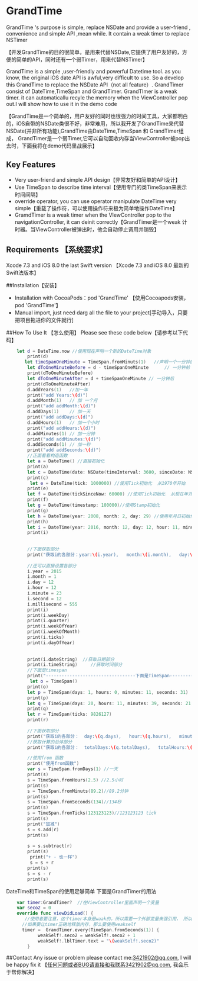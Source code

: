 # GrandTime
GrandTime 's purpose is simple,  replace NSDate and provide a user-friend , convenience and simple API ,mean while. It contain a weak timer to replace NSTimer 

【开发GrandTime的目的很简单，是用来代替NSDate,它提供了用户友好的，方便的简单的API，同时还有一个弱Timer，用来代替NSTimer】

GrandTime is a simple ,user-friendly and powerful Datetime tool. as you know, the original iOS date API is awful,very difficult to use. So a develop this GrandTime to replace the NSDate API（not all feature）. GrandTimer consist of DateTime,TimeSpan and GrandTimer. GrandTImer is a weak timer. it can automaticallu recyle the memory when the ViewController pop out.I will show how to use it in the demo code

【GrandTime是一个简单的，用户友好的同时也很强力的时间工具，大家都明白的，iOS自带的NSDate类很不好，非常难用，所以我开发了GrandTime来代替NSDate(并非所有功能),GrandTime由DateTime,TimeSpan 和 GrandTimer组成， GrandTimer是一个弱Timer,它可以自动回收内存当ViewController被pop出去时，下面我将在demo代码里战展示】

## Key Features
+ Very user-friend and simple API design【非常友好和简单的API设计】
+ Use TimeSpan to describe time interval【使用专门的类TimeSpan来表示时间间隔】
+ override operator, you can use operator manipulate DateTime very simple【重载了操作符，可以使用操作符来极为简单地操作DateTime】
+ GramdTimer is a weak timer when the VIewController pop to the navigationController, it can deinit correctly【GrandTimer是一个weak 计时器。当ViewController被弹出时，他会自动停止调用并销毁】

## Requirements 【系统要求】
Xcode 7.3 and iOS 8.0 the last Swift version 【Xcode 7.3 and iOS 8.0 最新的Swift法版本】

##Installation【安装】
+ Installation with CocoaPods：pod 'GrandTime' 【使用Cocoapods安装， pod 'GrandTime'】
+ Manual import, just need darg all the file to your project[手动导入，只要把项目拖进你的文件就行]

##How To Use It 【怎么使用】
Please see these code below【请参考以下代码】

```Swift
    let d = DateTime.now //使用现在声明一个新的DateTime对象
        print(d)
       let timeSpanOneMinute = TimeSpan.fromMinuts(1)   //声明一个一分钟的TimeSpan
        let dToOneMinuteBefore = d - timeSpanOneMinute      // 一分钟前
        print(dToOneMinuteBefore)
        let dToOneMinuteAfter = d + timeSpanOneMinute // 一分钟后
        print(dToOneMinuteAfter)
        d.addYears(1)   //加一年
        print("add Years:\(d)")
        d.addMonth(1)   // 加 一个月
        print("add addMonth:\(d)")
        d.addDays(1)    // 加一天
        print("add addDays:\(d)")
        d.addHours(1)   // 加一个小时
        print("add addHours:\(d)")
        d.addMinutes(1) // 加一分钟
        print("add addMinutes:\(d)")
        d.addSeconds(1) // 加一秒
        print("add addSeconds:\(d)")
        //正面看看构造函数
        let a = DateTime() //直接初始化
        print(a)
        let c = DateTime(date: NSDate(timeInterval: 3600, sinceDate: NSDate())) //使用NSDate初始化
        print(c)
         let e = DateTime(tick: 1000000) //使用Tick初始化  从1970年开始
        print(e)
        let f = DateTime(tickSinceNow: 60000) //使用Tick初始化  从现在年开始
        print(f)
        let g = DateTime(timestamp: 100000)//使用Stamp初始化
        print(g)
        let h = DateTime(year: 2008, month: 2, day: 29) //使用年月日初始化
        print(h)
        let i = DateTime(year: 2016, month: 12, day: 12, hour: 11, minute: 44, second: 12, millisecond: 111)!//使用年月日时分秒毫秒初始化
        print(i)
        
        
        //下面获取部分
        print("获取i的各部分：year:\(i.year),   month:\(i.month),   day:\(i.day),   hour:\(i.hour),   minute:\(i.minute),   second:\(i.second),   minute:\(i.minute),   ticks:\(i.ticks),   ")
        
        //还可以直接设置各部分
        i.year = 2015
        i.month = 1
        i.day = 12
        i.hour = 12
        i.minute = 23
        i.second = 12
        i.millisecond = 555
        print(i)
        print(i.weekDay)
        print(i.quarter)
        print(i.weekOfYear)
        print(i.weekOfMonth)
        print(i.ticks)
        print(i.dayOfYear)
        
        
        print(i.dateString)  //获取日期部分
        print(i.timeString)     //获取时间部分
        //下面是timespan
        print("----------------------------------下面是TimeSpan----------------------------------")
         let o = TimeSpan()
        print(o)
        let p = TimeSpan(days: 1, hours: 0, minutes: 11, seconds: 31)
        print(p)
        let q = TimeSpan(days: 20, hours: 11, minutes: 39, seconds: 21, milliseconds: 111)!
        print(q)
        let r = TimeSpan(ticks: 9826127)
        print(r)
        
        //下面获取部分
        print("获取i的各部分：  day:\(q.days),   hour:\(q.hours),   minute:\(q.minutes),   second:\(q.seconds),   minute:\(q.milliseconds),   ticks:\(q.ticks),   ")
        //获取计算的总体部分
        print("获取i的各部分：  totalDays:\(q.totalDays),   totalHours:\(q.totalHours),   totalMinutes:\(q.totalMinutes),   second:\(q.totalSeconds)")

        //使用from 函数
        print("使用from函数")
        var s = TimeSpan.fromDays(1) //一天
        print(s)
        s = TimeSpan.fromHours(2.5) //2.5小时
        print(s)
        s = TimeSpan.fromMinuts(89.2)//89.2分钟
        print(s)
        s = TimeSpan.fromSeconds(134)//134秒
        print(s)
        s = TimeSpan.fromTicks(123123123)//123123123 tick
        print(s)
        print("加减")
        s = s.add(r)
        print(s)
        
        s = s.subtract(r)
        print(s)
         print("+ - 也一样")
         s = s + r
        print(s)
        s = s - r
        print(s)

```
DateTime和TimeSpan的使用足够简单
下面是GrandTimer的用法
```Swift
    var timer:GrandTimer?  //在ViewController里面声明一个变量
    var seco2 = 0
    override func viewDidLoad() {
       //使用者要注意，这个timer本身是waak的，所以需要一个外部变量来强引用， 所以需要赋值给一个外部变量才行
      //如果要让timer正确地释放内存，那么要使用weakself
      timer =  GrandTimer.every(TimeSpan.fromSeconds(1)) {
            weakSelf!.seco2 = weakSelf!.seco2 + 1
            weakSelf!.lblTimer.text = "\(weakSelf!.seco2)"
        }

```

##Contact 
Any issue or problem please contact me:3421902@qq.com, I will be happy fix it
【任何问题或者BUG请直接和我联系3421902@qq.com, 我会乐于帮你解决】
